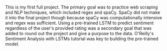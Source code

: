 This is my first full project. The primary goal was to practice web scraping and NLP techniques, which included regex and spaCy. SpaCy did not make it into the final project though because spaCy was computationally intensive and regex was sufficient. Using a pre-trained LSTM to predict sentiment regardless of the user's provided rating was a secondary goal that was added to round out the project and give a purpose to the data. O'Reilly's Sentiment Analysis with LSTMs tutorial was key to building the pre-trained model.

